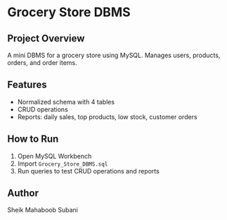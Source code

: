 # Grocery Store DBMS

## Project Overview
A mini DBMS for a grocery store using MySQL. Manages users, products, orders, and order items.

## Features
- Normalized schema with 4 tables
- CRUD operations
- Reports: daily sales, top products, low stock, customer orders

## How to Run
1. Open MySQL Workbench
2. Import `Grocery_Store_DBMS.sql`
3. Run queries to test CRUD operations and reports

## Author
Sheik Mahaboob Subani

